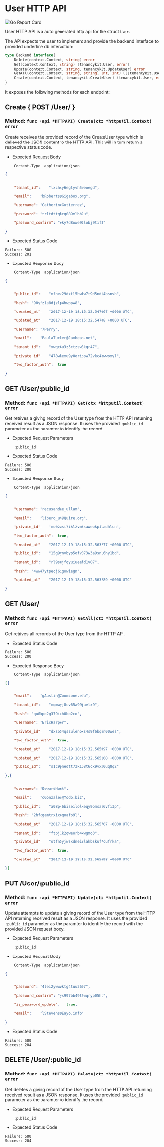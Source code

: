 User HTTP API 
===============================

[![Go Report Card](https://goreportcard.com/badge/github.com/gokit/tenancykit/api/userapi)](https://goreportcard.com/report/github.com/gokit/tenancykit/api/userapi)

User HTTP API is a auto generated http api for the struct `User`.

The API expects the user to implement and provide the backend interface to provided underline db interaction:

```go
type Backend interface{
    Delete(context.Context, string) error
    Get(context.Context, string) (tenancykit.User, error)
    Update(context.Context, string, tenancykit.UpdateUser) error
    GetAll(context.Context, string, string, int, int) ([]tenancykit.User, int, error)
    Create(context.Context, tenancykit.CreateUser) (tenancykit.User, error)
}
```

It exposes the following methods for each endpoint:

## Create { POST /User/ }
### Method: `func (api *HTTPAPI) Create(ctx *httputil.Context) error`

Create receives the provided record of the CreateUser type which is delieved the 
JSON content to the HTTP API. This will in turn return a respective status code.

- Expected Request Body

```http
    Content-Type: application/json
```

```json
{


    "tenant_id":	"lxchsy6egtyvh5weoegd",

    "email":	"bRoberts@Gigabox.org",

    "username":	"CatherineGutierrez",

    "password":	"trltdttqhcq089mlhh2u",

    "password_confirm":	"eky7d8owe9tlobj9tif8"

}
```

- Expected Status Code

```
Failure: 500
Success: 201
```

- Expected Response Body

```http
    Content-Type: application/json
```

```json
{


    "public_id":	"mfhez29dxtl5hw1w7t9d5nd14bsnvh",

    "hash":	"90yfz1a8djzlp4hwppw8",

    "created_at":	"2017-12-19 18:15:32.547067 +0000 UTC",

    "updated_at":	"2017-12-19 18:15:32.54708 +0000 UTC",

    "username":	"7Perry",

    "email":	"PaulaTucker@Jaxbean.net",

    "tenant_id":	"xwgc6u3z5ctzsw8kqr47",

    "private_id":	"478whexu9y0oribpw72vkc4bwwoxyl",

    "two_factor_auth":	true

}
```

## GET /User/:public_id
### Method: `func (api *HTTPAPI) Get(ctx *httputil.Context) error`

Get retrives a giving record of the User type from the HTTP API returning received result as a JSON
response. It uses the provided `:public_id` parameter as the paramter to identify the record.

- Expected Request Parameters

```
    :public_id
```

- Expected Status Code

```
Failure: 500
Success: 200
```

- Expected Response Body

```http
    Content-Type: application/json
```

```json
{


    "username":	"recusandae_ullam",

    "email":	"libero_ut@Quire.org",

    "private_id":	"mu02ast718l2vm3saweokpiladhlcn",

    "two_factor_auth":	true,

    "created_at":	"2017-12-19 18:15:32.563277 +0000 UTC",

    "public_id":	"15g9ynvbyp5ofv073w3a9snl6hy1bd",

    "tenant_id":	"rl9sujfqyuiueefd1v07",

    "hash":	"4ww47ytpecj6igowiegn",

    "updated_at":	"2017-12-19 18:15:32.563289 +0000 UTC"

}
```

## GET /User/
### Method: `func (api *HTTPAPI) GetAll(ctx *httputil.Context) error`

Get retrives all records of the User type from the HTTP API.

- Expected Status Code

```
Failure: 500
Success: 200
```

- Expected Response Body

```http
    Content-Type: application/json
```

```json
[{


    "email":	"gAustin@Zoomzone.edu",

    "tenant_id":	"mqmwyj8cv65a99juvlx9",

    "hash":	"qu0bpo2g379ixh0bo2co",

    "username":	"EricHarper",

    "private_id":	"dxso54qszulenoxs4s9f6bqnn00wes",

    "two_factor_auth":	true,

    "created_at":	"2017-12-19 18:15:32.565097 +0000 UTC",

    "updated_at":	"2017-12-19 18:15:32.565108 +0000 UTC",

    "public_id":	"s1c9pnedtt7zki68t6cx9vxx0uq8q2"

},{


    "username":	"EdwardHunt",

    "email":	"cGonzales@Yodo.biz",

    "public_id":	"a08p46biseilolkeqy9omsaz6vfi3p",

    "hash":	"2hfcgamtrxixoqoafo9l",

    "updated_at":	"2017-12-19 18:15:32.565707 +0000 UTC",

    "tenant_id":	"ftpj1k2qweorb4xwgmo3",

    "private_id":	"otfn5yjwsxdnei8lakbskuf7cufrka",

    "two_factor_auth":	true,

    "created_at":	"2017-12-19 18:15:32.565698 +0000 UTC"

}]
```

## PUT /User/:public_id
### Method: `func (api *HTTPAPI) Update(ctx *httputil.Context) error`

Update attempts to update a giving record of the User type from the HTTP API returning received result as a JSON
response. It uses the provided `:public_id` parameter as the paramter to identify the record with the provided JSON request body.

- Expected Request Parameters

```
    :public_id
```

- Expected Request Body

```http
    Content-Type: application/json
```

```json
{


    "password":	"4lei2ywwwktg4tuu3697",

    "password_confirm":	"ys997bb49t2wqryp05ht",

    "is_password_update":	true,

    "email":	"lStevens@Eayo.info"

}
```

- Expected Status Code

```
Failure: 500
Success: 204
```

## DELETE /User/:public_id
### Method: `func (api *HTTPAPI) Delete(ctx *httputil.Context) error`

Get deletes a giving record of the User type from the HTTP API returning received result as a JSON
response. It uses the provided `:public_id` parameter as the paramter to identify the record.

- Expected Request Parameters

```
    :public_id
```

- Expected Status Code

```
Failure: 500
Success: 204
```

